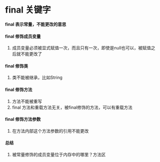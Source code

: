 # final 关键字 

**final 表示常量，不能更改的意思**

#### final 修饰成员变量
1. 成员变量必须被显式赋值一次，而且只有一次，即使是null也可以，被赋值之后就不能更改了

#### final 修饰类 
1. 类不能被继承，比如String

#### final 修饰方法
1. 方法不能被重写
2. final 方法和重载方法无关，被final修饰的方法，可以有重载方法

#### final 修饰方法参数
1. 在方法内部这个方法参数的引用不能更改

#### 总结
1. 被常量修饰的成员变量位于内存中的哪里？方法区